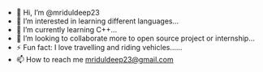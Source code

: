 - 👋 Hi, I’m @mriduldeep23
- 👀 I’m interested in learning different languages...
- 🌱 I’m currently learning C++...
- 💞️ I’m looking to collaborate more to open source project or internship...
- ⚡ Fun fact: I love travelling and riding vehicles......
- 📫 How to reach me mriduldeep23@gmail.com 


<!---
mriduldeep23/mriduldeep23 is a ✨ special ✨ repository because its `README.md` (this file) appears on your GitHub profile.
You can click the Preview link to take a look at your changes.
--->
